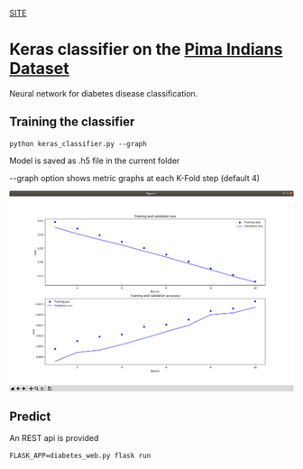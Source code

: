 [SITE](https://medium.com/ensina-ai/introdu%C3%A7%C3%A3o-a-classificadores-bin%C3%A1rios-usando-keras-3dac9e2a3c6d)

# Keras classifier on the [Pima Indians Dataset](https://www.kaggle.com/uciml/pima-indians-diabetes-database)

Neural network for diabetes disease classification.

## Training the classifier

```
python keras_classifier.py --graph
```
Model is saved as .h5 file in the current folder

--graph option shows metric graphs at each K-Fold step (default 4)

![](./graph.png)

## Predict

An REST api is provided

``` 
FLASK_APP=diabetes_web.py flask run
```








